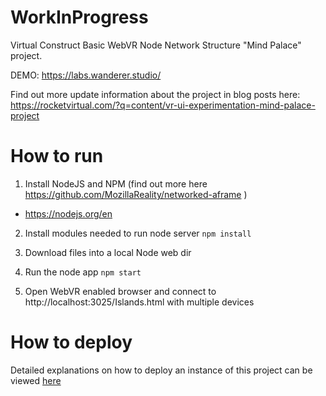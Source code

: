 # WorkInProgress
Virtual Construct Basic WebVR Node Network Structure "Mind Palace" project.

DEMO: https://labs.wanderer.studio/

Find out more update information about the project in blog posts here: 
https://rocketvirtual.com/?q=content/vr-ui-experimentation-mind-palace-project

# How to run
1. Install NodeJS and NPM (find out more here https://github.com/MozillaReality/networked-aframe )
* https://nodejs.org/en

2. Install modules needed to run node server
   `npm install`

3. Download files into a local Node web dir 

4. Run the node app
   `npm start`

5. Open WebVR enabled browser and connect to http://localhost:3025/Islands.html with multiple devices

# How to deploy
Detailed explanations on how to deploy an instance of this project can be viewed [here](docs/setup.md)